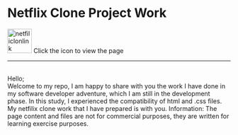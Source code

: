 # Netflix Clone Project Work
<a href="https://muhammedvuslat.github.io/Netflix-Clone-Project-Work/" target="_blank"><img src="https://img.icons8.com/clouds/100/000000/domain.png" alt="netfiliclonlink" width="55px" height="55px"></a>
Click the icon to view the page
<hr>
<br>
Hello;
<br>
Welcome to my repo, I am happy to share with you the work I have done in my software developer adventure, which I am still in the development phase. In this study, I experienced the compatibility of html and .css files. My netfilix clone work that I have prepared is with you.
Information: The page content and files are not for commercial purposes, they are written for learning exercise purposes.
